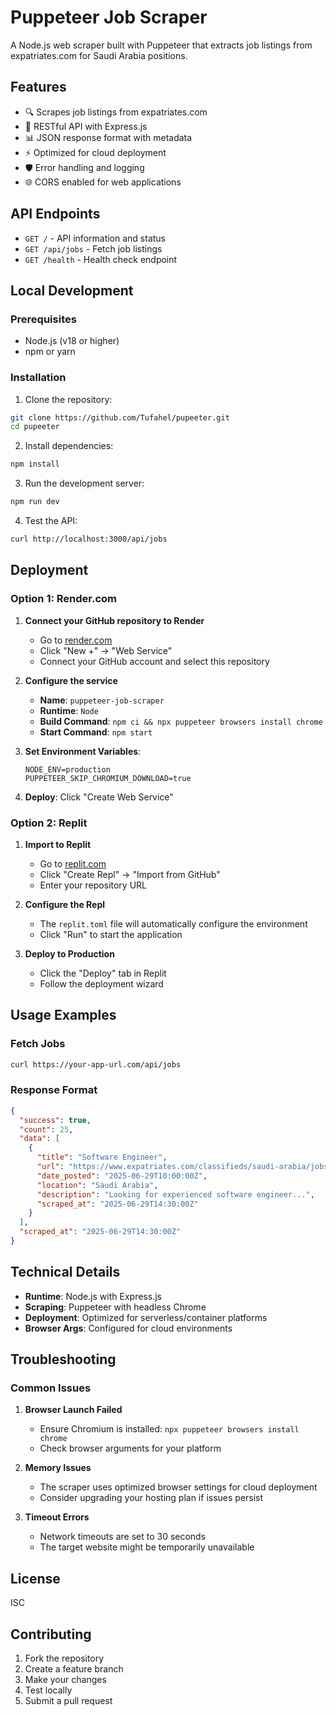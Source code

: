 # Puppeteer Job Scraper

A Node.js web scraper built with Puppeteer that extracts job listings from expatriates.com for Saudi Arabia positions.

## Features

- 🔍 Scrapes job listings from expatriates.com
- 🚀 RESTful API with Express.js
- 📊 JSON response format with metadata
- ⚡ Optimized for cloud deployment
- 🛡️ Error handling and logging
- 🌐 CORS enabled for web applications

## API Endpoints

- `GET /` - API information and status
- `GET /api/jobs` - Fetch job listings
- `GET /health` - Health check endpoint

## Local Development

### Prerequisites
- Node.js (v18 or higher)
- npm or yarn

### Installation

1. Clone the repository:
```bash
git clone https://github.com/Tufahel/pupeeter.git
cd pupeeter
```

2. Install dependencies:
```bash
npm install
```

3. Run the development server:
```bash
npm run dev
```

4. Test the API:
```bash
curl http://localhost:3000/api/jobs
```

## Deployment

### Option 1: Render.com

1. **Connect your GitHub repository to Render**
   - Go to [render.com](https://render.com)
   - Click "New +" → "Web Service"
   - Connect your GitHub account and select this repository

2. **Configure the service**
   - **Name**: `puppeteer-job-scraper`
   - **Runtime**: `Node`
   - **Build Command**: `npm ci && npx puppeteer browsers install chrome`
   - **Start Command**: `npm start`

3. **Set Environment Variables**:
   ```
   NODE_ENV=production
   PUPPETEER_SKIP_CHROMIUM_DOWNLOAD=true
   ```

4. **Deploy**: Click "Create Web Service"

### Option 2: Replit

1. **Import to Replit**
   - Go to [replit.com](https://replit.com)
   - Click "Create Repl" → "Import from GitHub"
   - Enter your repository URL

2. **Configure the Repl**
   - The `replit.toml` file will automatically configure the environment
   - Click "Run" to start the application

3. **Deploy to Production**
   - Click the "Deploy" tab in Replit
   - Follow the deployment wizard

## Usage Examples

### Fetch Jobs
```bash
curl https://your-app-url.com/api/jobs
```

### Response Format
```json
{
  "success": true,
  "count": 25,
  "data": [
    {
      "title": "Software Engineer",
      "url": "https://www.expatriates.com/classifieds/saudi-arabia/jobs/12345",
      "date_posted": "2025-06-29T10:00:00Z",
      "location": "Saudi Arabia",
      "description": "Looking for experienced software engineer...",
      "scraped_at": "2025-06-29T14:30:00Z"
    }
  ],
  "scraped_at": "2025-06-29T14:30:00Z"
}
```

## Technical Details

- **Runtime**: Node.js with Express.js
- **Scraping**: Puppeteer with headless Chrome
- **Deployment**: Optimized for serverless/container platforms
- **Browser Args**: Configured for cloud environments

## Troubleshooting

### Common Issues

1. **Browser Launch Failed**
   - Ensure Chromium is installed: `npx puppeteer browsers install chrome`
   - Check browser arguments for your platform

2. **Memory Issues**
   - The scraper uses optimized browser settings for cloud deployment
   - Consider upgrading your hosting plan if issues persist

3. **Timeout Errors**
   - Network timeouts are set to 30 seconds
   - The target website might be temporarily unavailable

## License

ISC

## Contributing

1. Fork the repository
2. Create a feature branch
3. Make your changes
4. Test locally
5. Submit a pull request
